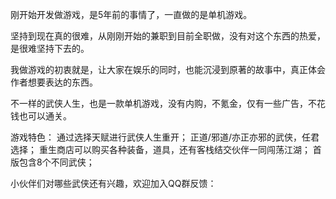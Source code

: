 刚开始开发做游戏，是5年前的事情了，一直做的是单机游戏。

坚持到现在真的很难，从刚刚开始的兼职到目前全职做，没有对这个东西的热爱，是很难坚持下去的。

我做游戏的初衷就是，让大家在娱乐的同时，也能沉浸到原著的故事中，真正体会作者想要表达的东西。

不一样的武侠人生，也是一款单机游戏，没有内购，不氪金，仅有一些广告，不花钱也可以通关。

游戏特色：
通过选择天赋进行武侠人生重开；
正道/邪道/亦正亦邪的武侠，任君选择；
重生商店可以购买各种装备，道具，还有客栈结交伙伴一同闯荡江湖；
首版包含8个不同武侠；

小伙伴们对哪些武侠还有兴趣，欢迎加入QQ群反馈：

